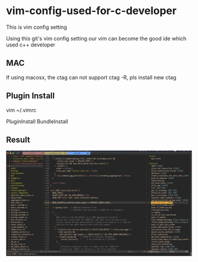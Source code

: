 # vim-config-used-for-c-developer
This is vim config setting

Using this git's vim config setting our vim can become the good ide which used c++ developer

## MAC
If using macosx, the ctag can not support ctag -R, pls install new ctag

## Plugin Install

vim ~/.vimrc

PluginInstall
BundleInstall

## Result

![](https://github.com/mateng0915/photo_library/blob/master/Screen%20Shot%202020-06-20%20at%203.29.39%20PM.png)
